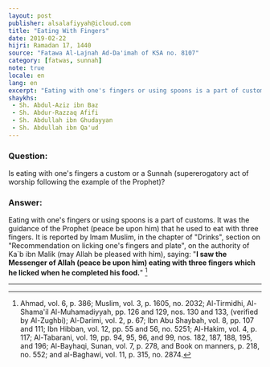 ```yaml
---
layout: post
publisher: alsalafiyyah@icloud.com
title: "Eating With Fingers"
date: 2019-02-22
hijri: Ramadan 17, 1440
source: "Fatawa Al-Lajnah Ad-Da'imah of KSA no. 8107"
category: [fatwas, sunnah]
note: true
locale: en
lang: en
excerpt: "Eating with one's fingers or using spoons is a part of customs. It was the guidance of the Prophet (peace be upon him) that he used to eat with three fingers."
shaykhs: 
 - Sh. Abdul-Aziz ibn Baz
 - Sh. Abdur-Razzaq Afifi
 - Sh. Abdullah ibn Ghudayyan
 - Sh. Abdullah ibn Qa'ud
---
```


### Question: 
Is eating with one's fingers a custom or a Sunnah (supererogatory act of worship following the example of the Prophet)?

### Answer: 
Eating with one's fingers or using spoons is a part of customs. It was the guidance of the Prophet (peace be upon him) that he used to eat with three fingers. It is reported by Imam Muslim, in the chapter of "Drinks", section on "Recommendation on licking one's fingers and plate", on the authority of Ka`b ibn Malik (may Allah be pleased with him), saying: "**I saw the Messenger of Allah (peace be upon him) eating with three fingers which he licked when he completed his food.**" [^1]

---

[^1]: Ahmad, vol. 6, p. 386; Muslim, vol. 3, p. 1605, no. 2032; Al-Tirmidhi, Al-Shama'il Al-Muhamadiyyah, pp. 126 and 129, nos. 130 and 133, (verified by Al-Zughbi); Al-Darimi, vol. 2, p. 67; Ibn Abu Shaybah, vol. 8, pp. 107 and 111; Ibn Hibban, vol. 12, pp. 55 and 56, no. 5251; Al-Hakim, vol. 4, p. 117; Al-Tabarani, vol. 19, pp. 94, 95, 96, and 99, nos. 182, 187, 188, 195, and 196; Al-Bayhaqi, Sunan, vol. 7, p. 278, and Book on manners, p. 218, no. 552; and al-Baghawi, vol. 11, p. 315, no. 2874.
